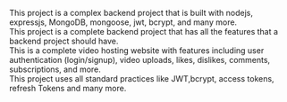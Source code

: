 This project is a complex backend project that is built with nodejs,
expressjs, MongoDB, mongoose, jwt, bcrypt, and many more.
<br>
This project is a complete backend project that has all the features that a
backend project should have.
<br>
This is a complete video hosting website with features including user
authentication (login/signup), video uploads, likes, dislikes, comments,
subscriptions, and more.
<br>
This project uses all standard practices like JWT,bcrypt, access tokens,
refresh Tokens and many more.
